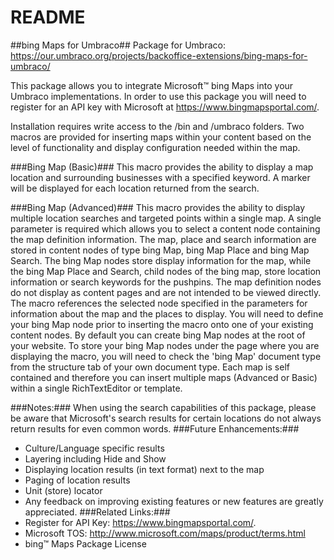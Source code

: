 # README #

##bing Maps for Umbraco##
Package for Umbraco: https://our.umbraco.org/projects/backoffice-extensions/bing-maps-for-umbraco/

This package allows you to integrate Microsoft™ bing Maps into your Umbraco implementations.  In order to use this package you will need to register for an API key with Microsoft at https://www.bingmapsportal.com/.

Installation requires write access to the /bin and /umbraco folders.
Two macros are provided for inserting maps within your content based on the level of functionality and display configuration needed within the map.


###Bing Map (Basic)###
This macro provides the ability to display a map location and surrounding businesses with a specified keyword.  A marker will be displayed for each location returned from the search.

###Bing Map (Advanced)###
This macro provides the ability to display multiple location searches and targeted points within a single map.  A single parameter is required which allows you to select a content node containing the map definition information.
The map, place and search information are stored in content nodes of type bing Map, bing Map Place and bing Map Search.  The bing Map nodes store display information for the map, while the bing Map Place and Search, child nodes of the bing map, store location information or search keywords for the pushpins.
The map definition nodes do not display as content pages and are not intended to be viewed directly.  The macro references the selected node specified in the parameters for information about the map and the places to display.
You will need to define your bing Map node prior to inserting the macro onto one of your existing content nodes.  By default you can create bing Map nodes at the root of your website.  To store your bing Map nodes under the page where you are displaying the macro, you will need to check the 'bing Map' document type from the structure tab of your own document type.
Each map is self contained and therefore you can insert multiple maps (Advanced or Basic) within a single RichTextEditor or template.

###Notes:###
When using the search capabilities of this package, please be aware that Microsoft's search results for certain locations do not always return results for even common words.
###Future Enhancements:###
* Culture/Language specific results
* Layering including Hide and Show
* Displaying location results (in text format) next to the map
* Paging of location results
* Unit (store) locator
* Any feedback on improving existing features or new features are greatly appreciated.
###Related Links:###
* Register for API Key: https://www.bingmapsportal.com/.
* Microsoft TOS: http://www.microsoft.com/maps/product/terms.html
* bing™ Maps Package License
